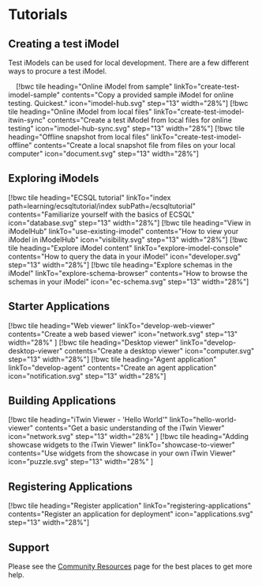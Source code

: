 # Tutorials

## Creating a test iModel

Test iModels can be used for local development. There are a few different ways to procure a test iModel.

&nbsp;
&nbsp;
[!bwc tile heading="Online iModel from sample" linkTo="create-test-imodel-sample" contents="Copy a provided sample iModel for online testing. Quickest." icon="imodel-hub.svg" step="13" width="28%"]
[!bwc tile heading="Online iModel from local files" linkTo="create-test-imodel-itwin-sync" contents="Create a test iModel from local files for online testing" icon="imodel-hub-sync.svg" step="13" width="28%"]
[!bwc tile heading="Offline snapshot from local files" linkTo="create-test-imodel-offline" contents="Create a local snapshot file from files on your local computer" icon="document.svg" step="13" width="28%"]

## Exploring iModels

[!bwc tile heading="ECSQL tutorial" linkTo="index path=learning/ecsqltutorial/index subPath=/ecsqltutorial" contents="Familiarize yourself with the basics of ECSQL" icon="database.svg" step="13" width="28%"]
[!bwc tile heading="View in iModelHub" linkTo="use-existing-imodel" contents="How to view your iModel in iModelHub" icon="visibility.svg" step="13" width="28%"]
[!bwc tile heading="Explore iModel content" linkTo="explore-imodel-console" contents="How to query the data in your iModel" icon="developer.svg" step="13" width="28%"]
[!bwc tile heading="Explore schemas in the iModel" linkTo="explore-schema-browser" contents="How to browse the schemas in your iModel" icon="ec-schema.svg" step="13" width="28%"]

## Starter Applications

[!bwc tile heading="Web viewer" linkTo="develop-web-viewer" contents="Create a web based viewer" icon="network.svg" step="13" width="28%" ]
[!bwc tile heading="Desktop viewer" linkTo="develop-desktop-viewer" contents="Create a desktop viewer" icon="computer.svg" step="13" width="28%"]
[!bwc tile heading="Agent application" linkTo="develop-agent" contents="Create an agent application" icon="notification.svg" step="13" width="28%"]

## Building Applications

[!bwc tile heading="iTwin Viewer - 'Hello World'" linkTo="hello-world-viewer" contents="Get a basic understanding of the iTwin Viewer" icon="network.svg" step="13" width="28%" ]
[!bwc tile heading="Adding showcase widgets to the iTwin Viewer" linkTo="showcase-to-viewer" contents="Use widgets from the showcase in your own iTwin Viewer" icon="puzzle.svg" step="13" width="28%" ]

## Registering Applications

[!bwc tile heading="Register application" linkTo="registering-applications" contents="Register an application for deployment" icon="applications.svg" step="13" width="28%"]

## Support

Please see the [Community Resources]($docs/learning/CommunityResources.md) page for the best places to get more help.

<style>
article#main h2 {
  margin-top: 0px !important;
}
article#main h2:after {
  background: rgba(0, 0, 0, 0.1);
}
p {
  margin-bottom: 0px !important;
}
article#main h3:after {
  display: none;
}
</style>
